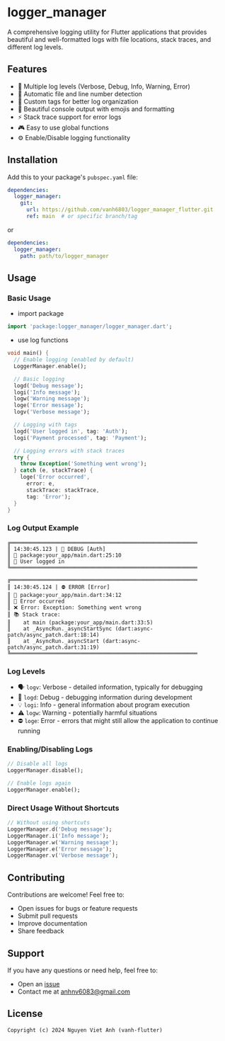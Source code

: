 # logger_manager

A comprehensive logging utility for Flutter applications that provides beautiful and well-formatted logs with file locations, stack traces, and different log levels.

## Features

- 📝 Multiple log levels (Verbose, Debug, Info, Warning, Error)
- 📍 Automatic file and line number detection
- 🎯 Custom tags for better log organization
- 🎨 Beautiful console output with emojis and formatting
- ⚡ Stack trace support for error logs
- 🎮 Easy to use global functions
- ⚙️ Enable/Disable logging functionality

## Installation

Add this to your package's `pubspec.yaml` file:

```yaml
dependencies:
  logger_manager:
    git:
      url: https://github.com/vanh6803/logger_manager_flutter.git
      ref: main  # or specific branch/tag
```

or
```yaml
dependencies:
  logger_manager:
    path: path/to/logger_manager
```

## Usage

### Basic Usage

- import package
```dart
import 'package:logger_manager/logger_manager.dart';
```

- use log functions
```dart
void main() {
  // Enable logging (enabled by default)
  LoggerManager.enable();

  // Basic logging
  logd('Debug message');
  logi('Info message');
  logw('Warning message');
  loge('Error message');
  logv('Verbose message');

  // Logging with tags
  logd('User logged in', tag: 'Auth');
  logi('Payment processed', tag: 'Payment');

  // Logging errors with stack traces
  try {
    throw Exception('Something went wrong');
  } catch (e, stackTrace) {
    loge('Error occurred', 
      error: e, 
      stackTrace: stackTrace, 
      tag: 'Error');
  }
}
```

### Log Output Example

```
╔═══════════════════════════════════════════════════════════
║ 14:30:45.123 | 🐛 DEBUG [Auth]
║ 📍 package:your_app/main.dart:25:10
║ 💭 User logged in
╚═══════════════════════════════════════════════════════════

╔═══════════════════════════════════════════════════════════
║ 14:30:45.124 | ⛔ ERROR [Error]
║ 📍 package:your_app/main.dart:34:12
║ 💭 Error occurred
║ ❌ Error: Exception: Something went wrong
║ 📚 Stack trace:
║    at main (package:your_app/main.dart:33:5)
║    at _AsyncRun._asyncStartSync (dart:async-patch/async_patch.dart:18:14)
║    at _AsyncRun._asyncStart (dart:async-patch/async_patch.dart:31:19)
╚═══════════════════════════════════════════════════════════
```

### Log Levels

- 🗣 `logv`: Verbose - detailed information, typically for debugging
- 🐛 `logd`: Debug - debugging information during development
- 💡 `logi`: Info - general information about program execution
- ⚠️ `logw`: Warning - potentially harmful situations
- ⛔ `loge`: Error - errors that might still allow the application to continue running

### Enabling/Disabling Logs

```dart
// Disable all logs
LoggerManager.disable();

// Enable logs again
LoggerManager.enable();
```

### Direct Usage Without Shortcuts

```dart
// Without using shortcuts
LoggerManager.d('Debug message');
LoggerManager.i('Info message');
LoggerManager.w('Warning message');
LoggerManager.e('Error message');
LoggerManager.v('Verbose message');
```

## Contributing

Contributions are welcome! Feel free to:
- Open issues for bugs or feature requests
- Submit pull requests
- Improve documentation
- Share feedback

## Support

If you have any questions or need help, feel free to:
- Open an [issue](https://github.com/vanh-flutter/logger_manager/issues)
- Contact me at anhnv6083@gmail.com

## License

```
Copyright (c) 2024 Nguyen Viet Anh (vanh-flutter)
```